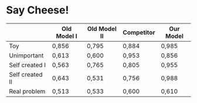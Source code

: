 <!-- .slide: class="content" -->
# Say Cheese!

|                 | Old Model I | Old Model II | Competitor | Our Model |
| --------------- | ----------- | ------------ | ---------- | --------- |
| Toy             | 0,856       | 0,795        | 0,884      | 0,985     |
| Unimportant     | 0,613       | 0,600        | 0,953      | 0,856     |
| Self created I  | 0,563       | 0,765        | 0,805      | 0,955     |
| Self created II | 0,643       | 0,531        | 0,756      | 0,988     |
| Real problem    | 0,513       | 0,533        | 0,600      | 0,610     |
    